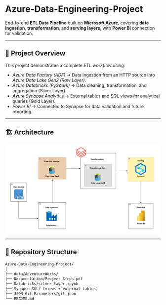 # Azure-Data-Engineering-Project

End-to-end **ETL Data Pipeline** built on **Microsoft Azure**, covering **data ingestion**, **transformation**, and **serving layers**, with **Power BI** connection for validation.

---

## 🧩 Project Overview
This project demonstrates a complete *ETL workflow* using:
- *Azure Data Factory (ADF)* → Data ingestion from an HTTP source into *Azure Data Lake Gen2 (Raw Layer)*.  
- *Azure Databricks (PySpark)* → Data cleaning, transformation, and aggregation (Silver Layer).  
- *Azure Synapse Analytics* → External tables and SQL views for analytical queries (Gold Layer).  
- *Power BI* → Connected to Synapse for data validation and future reporting.

---

## 🏗 Architecture
![Architecture Diagram](Documentation/data-pipeline-Architecture.png)

---

## 📂 Repository Structure
```
Azure-Data-Engineering-Project/
│
├── data/AdventureWorks/
├── Documentation/Project_Steps.pdf
├── Databricks/silver_layer.ipynb
├── Synapse-SQL/ (views + external tables)
├── JSON-Git-Parameters/git.json
└── README.md
```
